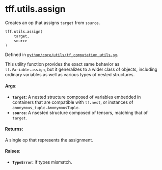 <div itemscope itemtype="http://developers.google.com/ReferenceObject">
<meta itemprop="name" content="tff.utils.assign" />
<meta itemprop="path" content="Stable" />
</div>

# tff.utils.assign

Creates an op that assigns `target` from `source`.

```python
tff.utils.assign(
    target,
    source
)
```

Defined in
[`python/core/utils/tf_computation_utils.py`](http://github.com/tensorflow/federated/tree/master/tensorflow_federated/python/core/utils/tf_computation_utils.py).

<!-- Placeholder for "Used in" -->

This utility function provides the exact same behavior as `tf.Variable.assign`,
but it generalizes to a wider class of objects, including ordinary variables as
well as various types of nested structures.

#### Args:

*   <b>`target`</b>: A nested structure composed of variables embedded in
    containers that are compatible with `tf.nest`, or instances of
    `anonymous_tuple.AnonymousTuple`.
*   <b>`source`</b>: A nsested structure composed of tensors, matching that of
    `target`.

#### Returns:

A single op that represents the assignment.

#### Raises:

*   <b>`TypeError`</b>: If types mismatch.
